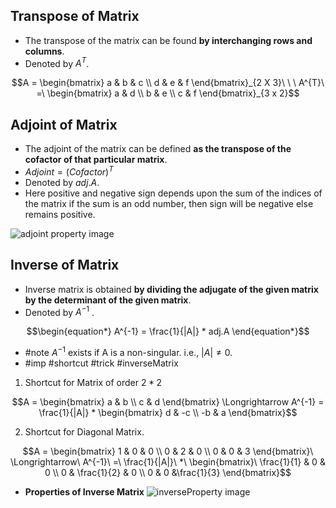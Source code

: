 ## Transpose of Matrix
- The transpose of the matrix can be found **by interchanging rows and columns**.
- Denoted by $A^{T}$.
 
$$A = \begin{bmatrix} a & b & c \\ 
 d & e & f \end{bmatrix}_{2 X 3}\ \ \  A^{T}\ =\ \begin{bmatrix} a & d \\ 
 b & e \\ 
 c & f \end{bmatrix}_{3 x 2}$$
   

## Adjoint of Matrix
- The adjoint of the matrix can be defined **as the transpose of the cofactor of that particular matrix**.
- $Adjoint = (Cofactor)^{T}$
- Denoted by $adj.A$.
- Here positive and negative sign depends upon the sum of the indices of the matrix if the sum is an odd number, then sign will be negative else remains positive.

![adjoint property image](images/adjointproperty.png)

## Inverse of Matrix
- Inverse matrix is obtained **by dividing the adjugate of the given matrix by the determinant of the given matrix**.
- Denoted by $A^{-1}$ .

$$\begin{equation*} A^{-1} = \frac{1}{|A|} * adj.A \end{equation*}$$

- #note $A^{-1}$ exists if A is a non-singular. i.e., $|A| \neq 0$.
- #imp #shortcut #trick #inverseMatrix
1. Shortcut for Matrix of order $2 * 2$  
		 
$$A = \begin{bmatrix} a & b \\ 
c & d \end{bmatrix} \Longrightarrow A^{-1} = \frac{1}{|A|} * \begin{bmatrix} d & -c \\ 
-b & a \end{bmatrix}$$

2. Shortcut for Diagonal Matrix.  
 
$$A = \begin{bmatrix} 1 & 0 & 0 \\ 
0 & 2 & 0 \\ 
0 & 0 & 3 \end{bmatrix}\ \Longrightarrow\ A^{-1}\ =\ \frac{1}{|A|}\ *\ \begin{bmatrix}\ \frac{1}{1} & 0 & 0 \\ 
0 & \frac{1}{2} & 0 \\ 
0 & 0 &\frac{1}{3} \end{bmatrix}$$
		
- **Properties of Inverse Matrix**
![inverseProperty image](images/inverseProperty.png)


